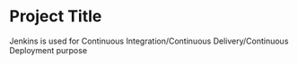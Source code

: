 # Project Title
Jenkins is used for Continuous Integration/Continuous Delivery/Continuous Deployment purpose
